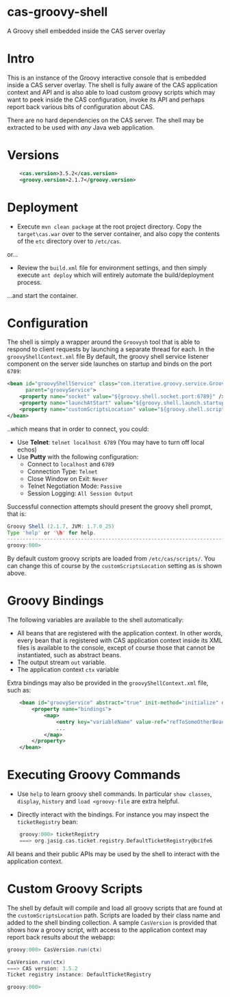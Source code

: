 cas-groovy-shell
================

A Groovy shell embedded inside the CAS server overlay

# Intro

This is an instance of the Groovy interactive console that is embedded inside a CAS server overlay. The shell is fully aware of the CAS application context and API and is also able to load custom groovy scripts which may want to peek inside the CAS configuration, invoke its API and perhaps report back various bits of configuration about CAS.

There are no hard dependencies on the CAS server. The shell may be extracted to be used with *any* Java web application.

# Versions

```xml
    <cas.version>3.5.2</cas.version>
    <groovy.version>2.1.7</groovy.version>
```

# Deployment

* Execute `mvn clean package` at the root project directory. Copy the `target\cas.war` over to the server container, and also copy the contents of the `etc` directory over to `/etc/cas`.

or...

* Review the `build.xml` file for environment settings, and then simply execute `ant deploy` which will entirely automate the build/deployment process.

...and start the container.

# Configuration

The shell is simply a wrapper around the `Groovysh` tool that is able to respond to client requests by launching a separate thread for each. In the `groovyShellContext.xml` file By default, the groovy shell service listener component on the server side launches on startup and binds on the port `6789`:

```xml
<bean id="groovyShellService" class="com.iterative.groovy.service.GroovyShellService" 
      parent="groovyService">
    <property name="socket" value="${groovy.shell.socket.port:6789}" />
    <property name="launchAtStart" value="${groovy.shell.launch.startup:true}" />
    <property name="customScriptsLocation" value="${groovy.shell.scripts.path:/etc/cas/scripts/" />
</bean>
```

..which means that in order to connect, you could:

* Use **Telnet**: `telnet localhost 6789` (You may have to turn off local echos)
* Use **Putty** with the following configuration:
    * Connect to `localhost` and `6789`
    * Connection Type: `Telnet`
    * Close Window on Exit: `Never`
    * Telnet Negotiation Mode: `Passive`
    * Session Logging: `All Session Output`

Successful connection attempts should present the groovy shell prompt, that is:

```groovy
Groovy Shell (2.1.7, JVM: 1.7.0_25)
Type 'help' or '\h' for help.
--------------------------------------------------------------------------------------
groovy:000>

```

By default custom groovy scripts are loaded from `/etc/cas/scripts/`. You can change this of course by the `customScriptsLocation` setting as is shown above.


# Groovy Bindings
The following variables are available to the shell automatically:

* All beans that are registered with the application context. In other words, every bean that is registered with CAS application context inside its XML files is available to the console, except of course those that cannot be instantiated, such as abstract beans.
* The output stream `out` variable.
* The application context `ctx` variable

Extra bindings may also be provided in the `groovyShellContext.xml` file, such as:

```xml
    <bean id="groovyService" abstract="true" init-method="initialize" destroy-method="destroy">
        <property name="bindings">
            <map>
                <entry key="variableName" value-ref="refToSomeOtherBeanId" />
                ...
            </map>
        </property>
    </bean>
```

# Executing Groovy Commands

* Use `help` to learn groovy shell commands. In particular `show classes`, `display`, `history` and `load <groovy-file` are extra helpful.

* Directly interact with the bindings. For instance you may inspect the `ticketRegistry` bean:

```groovy
    groovy:000> ticketRegistry
    ===> org.jasig.cas.ticket.registry.DefaultTicketRegistry@bc1fe6
```

All beans and their public APIs may be used by the shell to interact with the application context.

# Custom Groovy Scripts

The shell by default will compile and load all groovy scripts that are found at the `customScriptsLocation` path.
Scripts are loaded by their class name and added to the shell binding collection. A sample `CasVersion` is provided
that shows how a groovy script, with access to the application context may report back results about the webapp:

```groovy
groovy:000> CasVersion.run(ctx)

CasVersion.run(ctx)
===> CAS version: 3.5.2
Ticket registry instance: DefaultTicketRegistry

groovy:000>

```






